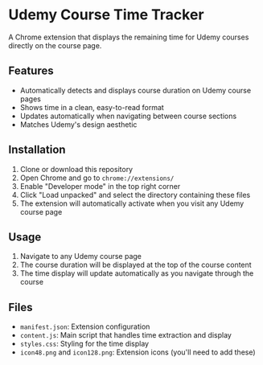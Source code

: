 # Udemy Course Time Tracker

A Chrome extension that displays the remaining time for Udemy courses directly on the course page.

## Features

- Automatically detects and displays course duration on Udemy course pages
- Shows time in a clean, easy-to-read format
- Updates automatically when navigating between course sections
- Matches Udemy's design aesthetic

## Installation

1. Clone or download this repository
2. Open Chrome and go to `chrome://extensions/`
3. Enable "Developer mode" in the top right corner
4. Click "Load unpacked" and select the directory containing these files
5. The extension will automatically activate when you visit any Udemy course page

## Usage

1. Navigate to any Udemy course page
2. The course duration will be displayed at the top of the course content
3. The time display will update automatically as you navigate through the course

## Files

- `manifest.json`: Extension configuration
- `content.js`: Main script that handles time extraction and display
- `styles.css`: Styling for the time display
- `icon48.png` and `icon128.png`: Extension icons (you'll need to add these)
 